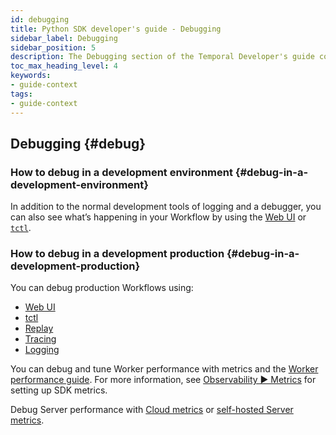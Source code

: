 ```yaml
---
id: debugging
title: Python SDK developer's guide - Debugging
sidebar_label: Debugging
sidebar_position: 5
description: The Debugging section of the Temporal Developer's guide covers the many ways to debug your application.
toc_max_heading_level: 4
keywords:
- guide-context
tags:
- guide-context
---
```


<!-- THIS FILE IS GENERATED. DO NOT EDIT THIS FILE DIRECTLY -->

## Debugging {#debug}

### How to debug in a development environment {#debug-in-a-development-environment}

In addition to the normal development tools of logging and a debugger, you can also see what’s happening in your Workflow by using the [Web UI](/web-ui) or [`tctl`](/tctl-v1).

### How to debug in a development production {#debug-in-a-development-production}

You can debug production Workflows using:

- [Web UI](/web-ui)
- [tctl](/tctl-v1)
- [Replay](#replay)
- [Tracing](/dev-guide/python/observability#tracing)
- [Logging](/dev-guide/python/observability#logging)

You can debug and tune Worker performance with metrics and the [Worker performance guide](/dev-guide/worker-performance).
For more information, see [Observability ▶️ Metrics](/dev-guide/python/observability#metrics) for setting up SDK metrics.

Debug Server performance with [Cloud metrics](/cloud/metrics#) or [self-hosted Server metrics](/kb/legacy-oss-prod-deploy#scaling-and-metrics).
